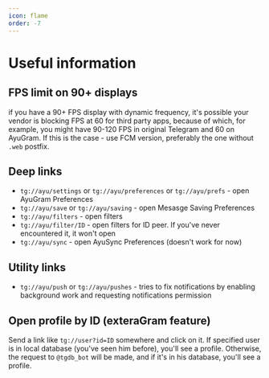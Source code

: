 ```yaml
---
icon: flame
order: -7
---
```


# Useful information

## FPS limit on 90+ displays

if you have a 90+ FPS display with dynamic frequency, it's possible your vendor is blocking FPS at 60 for third party apps, because of which, for example, you might have 90-120 FPS in original Telegram and 60 on AyuGram. If this is the case - use FCM version, preferably the one without `.web` postfix.

## Deep links

- `tg://ayu/settings` or `tg://ayu/preferences` or `tg://ayu/prefs` - open AyuGram Preferences
- `tg://ayu/save` or `tg://ayu/saving` - open Mesasge Saving Preferences
- `tg://ayu/filters` - open filters
- `tg://ayu/filter/ID` - open filters for ID peer. If you've never encountered it, it won't open
- `tg://ayu/sync` - open AyuSync Preferences (doesn't work for now)

## Utility links

- `tg://ayu/push` or `tg://ayu/pushes` - tries to fix notifications by enabling background work and requesting notifications permission

## Open profile by ID (exteraGram feature)

Send a link like `tg://user?id=ID` somewhere and click on it. If specified user is in local database (you've seen him before), you'll see a profile. Otherwise, the request to `@tgdb_bot` will be made, and if it's in his database, you'll see a profile.
